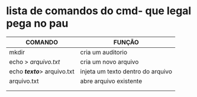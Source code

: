 # lista de comandos do cmd- que legal pega no pau

|COMANDO|FUNÇÃO|
|-|-|
|mkdir|cria um auditorio|
|echo > *arquivo.txt*|cria um novo arquivo|
|echo ***texto***> arquivo.txt|injeta um texto dentro do arquivo|
|arquivo.txt|abre arquivo existente|
|||
|||
